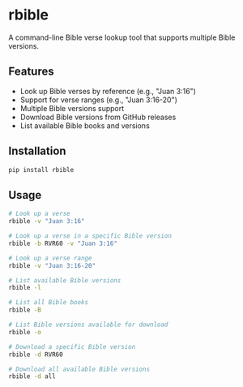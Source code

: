 # rbible

A command-line Bible verse lookup tool that supports multiple Bible versions.

## Features

- Look up Bible verses by reference (e.g., "Juan 3:16")
- Support for verse ranges (e.g., "Juan 3:16-20")
- Multiple Bible versions support
- Download Bible versions from GitHub releases
- List available Bible books and versions

## Installation

```bash
pip install rbible
```

## Usage
```bash
# Look up a verse
rbible -v "Juan 3:16"

# Look up a verse in a specific Bible version
rbible -b RVR60 -v "Juan 3:16"

# Look up a verse range
rbible -v "Juan 3:16-20"

# List available Bible versions
rbible -l

# List all Bible books
rbible -B

# List Bible versions available for download
rbible -o

# Download a specific Bible version
rbible -d RVR60

# Download all available Bible versions
rbible -d all
```
